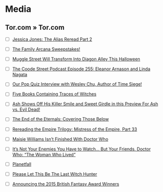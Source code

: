 # Media

## Tor.com » Tor.com
- [ ] [Jessica Jones: The Alias Reread Part 2](http://www.tor.com/2015/10/26/jessica-jones-the-alias-reread-part-2/)
- [ ] [The Family Arcana Sweepstakes!](http://www.tor.com/sweepstakes/the-family-arcana-sweepstakes/)
- [ ] [Muggle Street Will Transform Into Diagon Alley This Halloween](http://www.tor.com/2015/10/26/diagon-alley-halloween/)
- [ ] [The Coode Street Podcast Episode 255: Eleanor Arnason and Linda Nagata](http://www.tor.com/2015/10/26/the-coode-street-podcast-episode-255-eleanor-arnason-and-linda-nagata/)
- [ ] [Our Pop Quiz Interview with Wesley Chu, Author of Time Siege!](http://www.tor.com/2015/10/26/our-pop-quiz-interview-with-wesley-chu-author-of-time-siege/)
- [ ] [Five Books Containing Traces of Witches](http://www.tor.com/2015/10/26/five-books-containing-traces-of-witches/)
- [ ] [Ash Shows Off His Killer Smile and Sweet Girdle in this Preview For Ash vs. Evil Dead!](http://www.tor.com/2015/10/26/ash-vs-evil-dead-four-minute-preview/)
- [ ] [The End of the Eternals: Covering Those Below](http://www.tor.com/2015/10/26/british-fiction-focus-covering-those-below/)
- [ ] [Rereading the Empire Trilogy: Mistress of the Empire, Part 33](http://www.tor.com/2015/10/26/rereading-the-empire-trilogy-mistress-of-the-empire-part-33/)
- [ ] [Maisie Williams Isn’t Finished With Doctor Who](http://www.tor.com/2015/10/26/maisie-williams-isnt-finished-with-doctor-who/)
- [ ] [It’s Not Your Enemies You Have to Watch… But Your Friends. Doctor Who: “The Woman Who Lived”](http://www.tor.com/2015/10/26/doctor-who-the-woman-who-lived-review/)
- [ ] [Planetfall](http://www.tor.com/2015/10/26/excerpts-planetfall-emma-newman/)
- [ ] [Please Let This Be The Last Witch Hunter](http://www.tor.com/2015/10/26/movie-reviews-the-last-witch-hunter/)
- [ ] [Announcing the 2015 British Fantasy Award Winners](http://www.tor.com/2015/10/26/bitish-fiction-focus-2015-british-fantasy-award-winners/)


